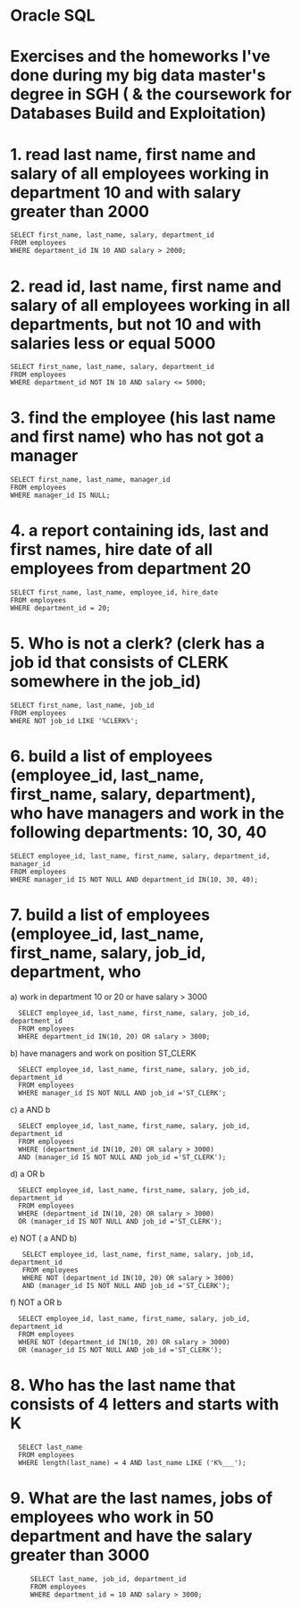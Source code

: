 # Oracle SQL
# Exercises and the homeworks I've done during my big data master's degree in SGH ( & the coursework for Databases Build and Exploitation)


# 1. read last name, first name and salary of all employees working in department 10 and with salary greater than 2000
    SELECT first_name, last_name, salary, department_id
    FROM employees
    WHERE department_id IN 10 AND salary > 2000;

# 2. read id, last name, first name and salary of all employees working in all departments, but not 10 and with salaries less or equal 5000
    SELECT first_name, last_name, salary, department_id
    FROM employees
    WHERE department_id NOT IN 10 AND salary <= 5000;

# 3. find the employee (his last name and first name) who has not got a manager
    SELECT first_name, last_name, manager_id
    FROM employees
    WHERE manager_id IS NULL;

# 4. a report containing ids, last and first names, hire date of all employees from department 20
    SELECT first_name, last_name, employee_id, hire_date
    FROM employees
    WHERE department_id = 20;

# 5. Who is not a clerk? (clerk has a job id that consists of CLERK somewhere in the job_id)
    SELECT first_name, last_name, job_id
    FROM employees
    WHERE NOT job_id LIKE '%CLERK%';

# 6. build a list of employees (employee_id, last_name, first_name, salary, department), who have managers and work in the following departments: 10, 30, 40
    SELECT employee_id, last_name, first_name, salary, department_id, manager_id
    FROM employees
    WHERE manager_id IS NOT NULL AND department_id IN(10, 30, 40);

# 7. build a list of employees (employee_id, last_name, first_name, salary, job_id, department, who
   a) work in department 10 or 20 or have salary > 3000
   
      SELECT employee_id, last_name, first_name, salary, job_id, department_id
      FROM employees
      WHERE department_id IN(10, 20) OR salary > 3000;

   b) have managers and work on position ST_CLERK
   
      SELECT employee_id, last_name, first_name, salary, job_id, department_id
      FROM employees
      WHERE manager_id IS NOT NULL AND job_id ='ST_CLERK';
      
   c) a AND b
   
      SELECT employee_id, last_name, first_name, salary, job_id, department_id
      FROM employees
      WHERE (department_id IN(10, 20) OR salary > 3000) 
      AND (manager_id IS NOT NULL AND job_id ='ST_CLERK');
      
   d) a OR b
   
   
      SELECT employee_id, last_name, first_name, salary, job_id, department_id
      FROM employees
      WHERE (department_id IN(10, 20) OR salary > 3000)
      OR (manager_id IS NOT NULL AND job_id ='ST_CLERK');

   e) NOT ( a AND b)
   
       SELECT employee_id, last_name, first_name, salary, job_id, department_id
       FROM employees
       WHERE NOT (department_id IN(10, 20) OR salary > 3000) 
       AND (manager_id IS NOT NULL AND job_id ='ST_CLERK');
      
   f) NOT a OR b
   
      SELECT employee_id, last_name, first_name, salary, job_id, department_id
      FROM employees
      WHERE NOT (department_id IN(10, 20) OR salary > 3000)
      OR (manager_id IS NOT NULL AND job_id ='ST_CLERK');

# 8. Who has the last name that consists of 4 letters and starts with K
      SELECT last_name
      FROM employees
      WHERE length(last_name) = 4 AND last_name LIKE ('K%___');


# 9. What are the last names, jobs of employees who work in 50 department and have the salary greater than 3000
         SELECT last_name, job_id, department_id
         FROM employees
         WHERE department_id = 10 AND salary > 3000;
